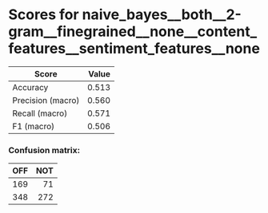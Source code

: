 # Scores for naive_bayes__both__2-gram__finegrained__none__content_features__sentiment_features__none
|      Score      |Value|
|-----------------|----:|
|Accuracy         |0.513|
|Precision (macro)|0.560|
|Recall (macro)   |0.571|
|F1 (macro)       |0.506|

### Confusion matrix:
|OFF|NOT|
|--:|--:|
|169| 71|
|348|272|
